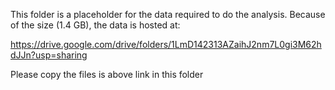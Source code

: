 This folder is a placeholder for the data required to do the analysis.
Because of the size (1.4 GB), the data is hosted at:

https://drive.google.com/drive/folders/1LmD142313AZaihJ2nm7L0gi3M62hdJJn?usp=sharing

Please copy the files is above link in this folder
